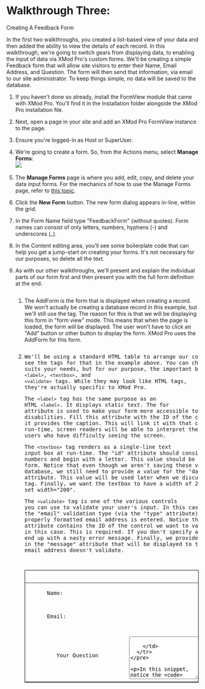 # Walkthrough Three:  
Creating A Feedback Form

In the first two walkthroughs, you created a list-based view of your data and then added the ability to view the details of each record. In this walkthrough, we're going to switch gears from displaying data, to enabling the input of data via XMod Pro's custom forms. We'll be creating a simple Feedback form that will allow site visitors to enter their Name, Email Address, and Question. The form will then send that information, via email to our site administrator. To keep things simple, no data will be saved to the database.

1.  If you haven't done so already, install the FormView module that came with XMod Pro. You'll find it in the Installation folder alongside the XMod Pro installation file.
2.  Next, open a page in your site and add an XMod Pro FormView instance to the page.
3.  Ensure you're logged-in as Host or SuperUser.
4.  We're going to create a form. So, from the Actions menu, select **Manage Forms**:  
    ![](ActionMenu_ManageForms.png)
5.  The **Manage Forms** page is where you add, edit, copy, and delete your data input forms. For the mechanics of how to use the Manage Forms page, refer to [this topic](ManageForms.html).
6.  Click the **New Form** button. The new form dialog appears in-line, within the grid.
7.  In the Form Name field type "FeedbackForm" (without quotes). Form names can consist of only letters, numbers, hyphens (-) and underscores (_).
8.  In the Content editing area, you'll see some boilerplate code that can help you get a jump-start on creating your forms. It's not necessary for our purposes, so delete all the text.
9.  As with our other walkthroughs, we'll present and explain the individual parts of our form first and then present you with the full form definition at the end.
    1.  <pre xml:space="preserve"><AddForm></pre>

        The AddForm is the form that is displayed when creating a record. We won't actually be creating a database record in this example, but we'll still use the <AddForm> tag. The reason for this is that we will be displaying this form in "form view" mode. This means that when the page is loaded, the form will be displayed. The user won't have to click an "Add" button or other button to display the form. XMod Pro uses the AddForm for this form.

    2.  <pre xml:space="preserve"><table style="border: 1px solid black;">  
          <tr>  
            <td>  
              <label for="txtName" cssclass="NormalBold">Name: </label>  
            </td>  
            <td>  
              <textbox id="txtName" datafield="CustName" width="200"/>  
            </td>  
          </tr>  
          <tr>  
            <td>  
              <label for="txtEmail" cssclass="NormalBold">Email: </label>  
            </td>  
            <td>  
              <textbox id="txtEmail" datafield="CustEmail" width="200"/>  
              <validate type="email" target="txtEmail" message="Enter a valid email address" />  
            </td>  
          </tr></pre>

        We'll be using a standard HTML table to arrange our controls. You can see the tags for that in the example above. You can choose HTML that suits your needs, but for our purpose, the important bits are the `<label>`, `<textbox>`, and `<validate>` tags. While they may look like HTML tags, they're actually specific to XMod Pro.

        The `<label>` tag has the same purpose as an HTML `<label>`. It displays static text. The for attribute is used to make your form more accessible to those with disabilities. Fill this attribute with the ID of the control for which it provides the caption. This will link it with that control and, at run-time, screen readers will be able to interpret the form for those users who have difficulty seeing the screen.

        The `<textbox>` tag renders as a single-line text input box at run-time. The "id" attribute should consist of letters and numbers and begin with a letter. This value should be unique within the form. Notice that even though we aren't saving these values in the database, we still need to provide a value for the "datafield" attribute. This value will be used later when we discuss the <email> tag. Finally, we want the textbox to have a width of 200 pixels so we set width="200".

        The `<validate>` tag is one of the various controls you can use to validate your user's input. In this case, we are using the "email" validation type (via the "type" attribute) to ensure a properly formatted email address is entered. Notice that the "target" attribute contains the ID of the control we want to validate - txtEmail in this case. This is required. If you don't specify a target, you'll end up with a nasty error message. Finally, we provide some helpful text in the "message" attribute that will be displayed to the user when the email address doesn't validate.

    1.  <pre xml:space="preserve">  <tr>  
            <td>  
                 <label for="txtQuestion" cssclass="NormalBold">Your Question</label>  
            </td>  
            <td>  
              <textarea id="txtQuestion" rows="7" columns="60" datafield="CustQuestion" />  
            </td>  
          </tr>
        </pre>

        In this snippet, notice the `<textarea>` tag. At run-time, this tag renders as multi-line text input box. This provides the user with the ability to enter extended text. You can set the dimensions using "height" and "width" attributes or you can use the "rows" and "columns" attributes.

    2.  <pre xml:space="preserve">  <tr>  
            <td>  
              <addbutton text="Send Your Question" />  
            </td>  
          </tr>  
        </table>
        </pre>

        This tag renders as a push-button at run-time. It is used to submit an AddForm. The value of the "text" attribute is the text that will be displayed on the push button. Also in this snippet, we close out the table with the closing </table> tag.

    3.  <pre xml:space="preserve">  <email to="you@yoursite.com" from="[[CustEmail]]"   
           subject="A Question Has Been Submitted" format="html">  
           <strong>[[CustName]]</strong> has submitted a question:<br />  
           Question:<br />  
           [[CustQuestion]]  
          </email>  
        </AddForm>
        </pre>

        This tag defines the email that should be sent when the form has been submitted. If we were adding a record, the email wouldn't be sent until the record was successfully save to the database. The tag can be placed anywhere between the `<AddForm>` and `</AddForm>` tags. It doesn't display at run-time.  

        The attributes of the tag should be pretty familiar: "to" is the email address to which the email should be sent; "from" is the email from which the email is sent; "subject" is the text to use as the subject of the email; format determines if the email should be formatted as HTML (format="html") or as plain text (format="text"). Finally, the text between the <email> and </email> tags make up the body of the email.  

        You probably have noticed the use of field token tags: `[[CustEmail]]`, `[[CustName]]`, and `[[CustQuestion]]`. If you look at the `<textbox>` and `<textarea>` tags, you'll notice we specified a "datafield" attribute for each one. This allows us to use those control values in the `<email>` tag. We're using the customer entered email in the "from" attribute and the customer-entered name and question in the body of the email.  

        Finally, the `</AddForm>` tag closes the AddForm definition.  

    4.  The full form definition looks like this:

        <pre xml:space="preserve"><AddForm>  
          <table style="border: 1px solid black; padding: 5px;">  
            <tr>  
              <td>  
                <label for="txtName" cssclass="NormalBold">Name: </label>  
              </td>  
              <td>  
                <textbox id="txtName" datafield="Name" width="200"/>  
              </td>  
            </tr>  
            <tr>  
              <td>  
                <label for="txtEmail" cssclass="NormalBold">Email: </label>  
              </td>  
              <td>  
                <textbox id="txtEmail" datafield="Email" width="200"/>  
                <validate type="email" target="txtEmail" message="Enter a valid email address" />
              </td>  
            </tr>  
            <tr>  
              <td>  
                <label for="txtQuestion" cssclass="NormalBold">Your Question</label>  
              </td>  
              <td>  
                <textarea id="txtQuestion" rows="7" columns="60" datafield="Question" />  
              </td>  
            </tr>  
            <tr>  
              <td colspan="2">  
                <addbutton text="Send Your Question" />  
              </td>  
            </tr>  
          </table>  

          <email to="you@yoursite.com" from="[[Email]]"   
             subject="A Question Has Been Submitted" format="html">  
             <strong>[[Name]]</strong> has submitted a question:<br />  
             Question:<br />  
             [[Question]]  
          </email>  

        </AddForm>

        </pre>

10.  Type or copy and paste the code above into the Content editing area and click the "Update" link.
11.  Click the "Close" button at the bottom of the grid to return to the previous page.
12.  Select "Configure" from the module's Actions menu:  
    ![](ActionMenu_Configure.png)
13.  Select "FeedbackForm" from the Form drop-down list.
14.  Ensure that the Form Mode is set to Add. This tells the module to load the form defined in the <AddForm> tag.
15.  Click the "Close" button to save your changes and return to the previous page.
16.  You should now see the form displayed for you:  
    ![](Walkthrough3_FormView.png)
17.  Now, if you fill in the form with an invalidly formatted email address, you'll see something like this:  
    ![](Walkthrough3_FormView_Error.png)
18.  When the user clicks the "Send Your Question" button, assuming the email address is correct, an email will be sent to "you@yoursite.com" - or whatever address you specified in the <email> tag.